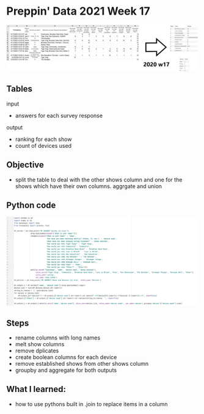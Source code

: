 # Preppin' Data 2021 Week 17
<img src='2020 w17.jpg?raw=true' alt="Python code for bonus charts">

## Tables
input
* answers for each survey response

output
* ranking for each show
* count of devices used

## Objective
* split the table to deal with the other shows column and one for the shows which have their own columns. aggrgate and union

## Python code
<a href="solution.py">
<img src='code snippit.jpg?raw=true' alt="Python code">
</a>

##  Steps
* rename columns with long names
* melt show columns
* remove dplicates
* create boolean columns for each device
* remove established shows from other shows column
* groupby and aggregate for both outputs

## What I learned:
* how to use pythons built in .join to replace items in a column
